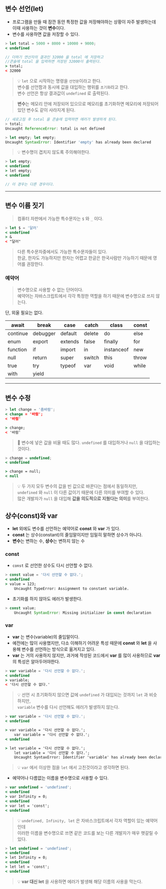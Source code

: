 ## 변수 선언(let)

- 프로그램을 만들 때 잠깐 동안 특정한 값을 저장해야하는 상황이 자주 발생하는데 이때 사용하는 것이 **변수**이다.
- 변수를 사용하면 값을 저장할 수 있다.

```jsx
> let total = 5000 + 8000 + 10000 + 9000;
< undefined

// 더하기 연산자의 결과인 32000 을 total 에 저장하고 
//콘솔에 total 을 입력하면 저장된 32000이 출력된다.
> total;
< 32000
```

> 💡 `let` 으로 시작하는 명령을 `선언문`이라고 한다.<br>
변수를 선언함과 동시에 값을 대입하는 행위를 `초기화`라고 한다.<br>
변수 선언은 항상 결과값이 `undefined` 로 출력된다.

> **변수**는 메모리 안에 저장되어 있으므로 메모리를 초기화하면 메모리에 저장되어 있던 변수도 같이 사라지게 된다.

```js
// 새로고침 후 total 을 콘솔에 입력하면 에러가 발생하게 된다.
> total;
Uncaught ReferenceError: total is not defined
```

```js
> let empty; let empty;
Uncaught SyntaxError: Identifier 'empty' has already been declared
```

> 💡 변수명이 겹치지 않도록 주의해야한다.

```jsx
> let empty;
< undefiend
> let empty;
< undefiend

// 이 경우는 다른 경우이다.
```

---

## 변수 이름 짓기

> 컴퓨터 자판에서 가능한 특수문자는 `$` 와 `_` 이다.
```jsx
> let $ = '달러'
< undefined
> &
< "달러"
```
> 다른 특수문자중에서도 가능한 특수문자들이 있다.<br>
한글, 한자도 가능하지만 한자는 어렵고 한글은 한국사람만 가능하기 때문에 영어를 권장한다.


### 예약어

> 변수명으로 사용할 수 없는 단어이다.<br>
예약어는 자바스크립트에서 각각 특정한 역할을 하기 때문에 변수명으로 쓰지 않는다.

단, 외울 필요는 없다.

| await | break | case | catch | class | const |
| --- | --- | --- | --- | --- | --- |
| continue | debugger | default | delete | do | else |
| enum | export | extends | false | finally | for |
| function | if | import | in | instanceof | new |
| null | return | super | switch | this | throw |
| true | try | typeof | var | void | while |
| with | yield |  |  |  |  |

---

## 변수 수정

```jsx
> let change = '춤바람';
< change = '바람';
< '바람'

> change;
< '바람'
```

> 📌 변수에 넣은 값을 비울 때도 많다. `undefined` 를 대입하거나 `null` 을 대입하는 것이다.

```jsx
> change = undefined;
< undefined

> change = null;
< null
```

> 💡 두 가지 모두 변수의 값을 빈 값으로 바꾼다는 점에서 동일하지만,<br>
`undefined` 와 `null` 이 다른 값이기 때문에 다른 의미를 부여할 수 있다.<br>
많은 개발자가 `null` 을 대입해 **값을 의도적으로 지웠다는 의미**를 부여한다.

## 상수(const)와 var

- **let** 외에도 변수를 선언하는 예약어로 **const** 와 **var** 가 있다. 
- **const** 는 상수(constant)의 줄임말이지만 임밀히 말하면 상수가 아니다. 
- **변수**는 변하는 수, **상수**는 변하지 않는 수

### const

- `const` 로 선언한 상수도 다시 선언할 수 없다.

```jsx
> const value = '다시 선언할 수 없다.';
< undefined
> value = 123;
	Uncaught TypeError: Assignment to constant variable.
```

- 초기화를 하지 않아도 에러가 발생한다.

```jsx
> const value;
	Uncaught SyntaxError: Missing initializer in const declaration
```

### var

- **var** 는 변수(variable)의 줄임말이다. 
- 예전에는 많이 사용했지만, 다소 이해하기 어려운 특성 때문에 **const** 와 **let** 을 사용해 변수를 선언하는 방식으로 옮겨지고 있다.
- **var** 는 거의 사용하지 않지만, 과거에 작성된 코드에서 **var** 를 많이 사용하므로 **var** 의 특성은 알아두어야한다.

```jsx
> var variable = '다시 선언할 수 없다.';
< undefined
> variable;
< '다시 선언할 수 없다.'
```

> 💡 선언 시 초기화하지 않으면 값에 `undefined` 가 대입되는 것까지 `let` 과 비슷하지만,<br>
`variable` 변수를 다시 선언해도 에러가 발생하지 않는다.


```jsx
> var variable = '다시 선언할 수 없다.';
< undefined

> var variable = '다시 선언할 수 없다.';
	var variable = '다시 선언할 수 없다.';
< undefined

> let variable = '다시 선언할 수 없다.';
	let variable = '다시 선언할 수 없다.';
	Uncaught SyntaxError: Identifier 'variable' has already been declared
```

> 💡 `var` 에서 이상한 점을 `let` 에서 고친것이라고 생각하면 된다.

- 예약어나 다름없는 이름을 변수명으로 사용할 수 있다.

```jsx
> var undefined = 'undefined';
< undefined
> var Infinity = 0;
< undefined
> var let = 'const';
< undefined
```

> 💡 `undefined, Infinity, let` 은 자바스크립트에서 각자 역할이 있는 예약어인데<br>
> 이러한 이름을 변수명으로 쓰면 같은 코드를 보는 다른 개발자가 매우 햇갈릴 수 있다.

```jsx
> let undefined = 'undefined';
< undefined
> let Infinity = 0;
< undefined
> let let = 'const';
< undefined
```

> 💡 **var 대신 let** 을 사용하면 에러가 발생해 해당 이름의 사용을 막는다.
